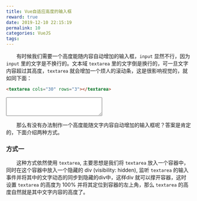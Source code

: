 ```yaml
---
title: Vue自适应高度的输入框
reward: true
date: 2019-12-10 22:15:19
permalink: 10
categories: VueJS
tags:
---
```


　　有时候我们需要一个高度能随内容自动增加的输入框，`input` 显然不行，因为 `input` 里的文字是不换行的。文本域 `textarea` 里的文字倒是换行的，可一旦文字内容超过其高度，`textarea` 就会增加一个烦人的滚动条，这是很影响视觉的，就如同下面：
```html
<textarea cols="30" rows="3"></textarea>
```
<textarea cols="30" rows="3""></textarea>

　　那么有没有办法制作一个高度能随文字内容自动增加的输入框呢？答案是肯定的，下面介绍两种方式。

### 方式一

　　这种方式依然使用 `textarea`, 主要思想是我们将 `textarea` 放入一个容器中，同时在这个容器中放入一个隐藏的 div (visibility: hidden), 监听 `textarea` 的输入事件并将其中的文字动态的同步到隐藏的div中，这样div 就可以撑开容器，这时设置 `textarea` 的高度为 100% 并将其定位到容器的左上角，那么 `textarea` 的高度自然就是其中文字内容的高度了。

